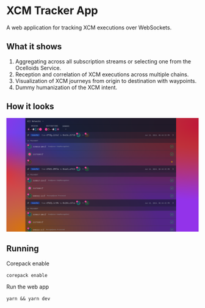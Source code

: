 # XCM Tracker App

A web application for tracking XCM executions over WebSockets.

## What it shows

1. Aggregating across all subscription streams or selecting one from the Ocelloids Service.
2. Reception and correlation of XCM executions across multiple chains.
3. Visualization of XCM journeys from origin to destination with waypoints.
4. Dummy humanization of the XCM intent.

## How it looks

![All Networks](https://github.com/sodazone/xcm-tracker-app/blob/main/.assets/xcm-tracker-all-networks.png)

## Running

Corepack enable

```shell
corepack enable
```

Run the web app

```shell
yarn && yarn dev
```
